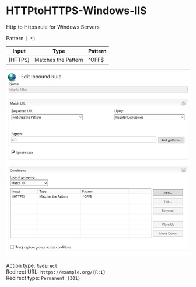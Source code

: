 # HTTPtoHTTPS-Windows-IIS
Http to Https rule for Windows Servers

Pattern ```(.*) ```

| Input  	|Type   	|Pattern   	|  
|---	    |---	    |---	    	|
|{HTTPS}   	    |  Matches the Pattern 	   	|^OFF$   	   	  |

![alt text](01-Edit-Inbound-Rule.jpg "01-Edit-Inbound-Rule.jpg")

Action type: ```Redirect``` <br>
Redirect URL: ```https://example.org/{R:1}``` <br>
Redirect type: ```Permanent (301)```
